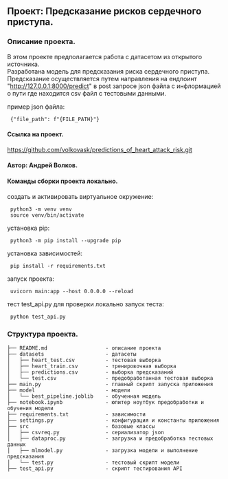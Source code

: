## Проект: Предсказание рисков сердечного приступа.
### Описание проекта.
В этом проекте предполагается работа с датасетом из открытого источника.<br/>
Разработана модель для предсказания риска сердечного приступа.<br/>
Предсказание осуществляется путем направления на ендпоинт "http://127.0.0.1:8000/predict" в post запросе json файла с инфлормацией о пути где находится csv файл c тестовыми данными.

пример json файла:
```
 {"file_path": f"{FILE_PATH}"}
```


#### Ссылка на проект.
https://github.com/volkovask/predictions_of_heart_attack_risk.git

#### Автор: Андрей Волков.

#### Команды сборки проекта локально.
создать и активировать виртуальное окружение:
```
 python3 -m venv venv
 source venv/bin/activate
```
установка pip:
```
 python3 -m pip install --upgrade pip
```
установка зависимостей:
```
 pip install -r requirements.txt
```
запуск проекта:
```
 uvicorn main:app --host 0.0.0.0 --reload
```

тест test_api.py для проверки локально
запуск теста:
```
 python test_api.py
```

### Структура проекта.

```
├── README.md                   - описание проекта
├── datasets                    - датасеты
│   ├── heart_test.csv          - тестовая выборка
│   ├── heart_train.csv         - тренировочная выборка
│   ├── predictions.csv         - выборка предсказаний
│   └── test.csv                - предобработанная тестовая выборка
├── main.py                     - главный скрипт запуска приложения
├── model                       - модели
│   └── best_pipeline.joblib    - обученная модель
├── notebook.ipynb              - юпитер ноутбук предобработки и обучения модели
├── requirements.txt            - зависимости
├── settings.py                 - конфигурация и константы приложения
├── src                         - базовые классы
│   ├── csvreq.py               - сериализатор json
│   ├── dataproc.py             - загрузка и предобработка тестовых данных
│   ├── mlmodel.py              - загрузка модели и выполнение предсказания
│   └── test.py                 - тестовый скрипт модели
├── test_api.py                 - скрипт тестирования API
```